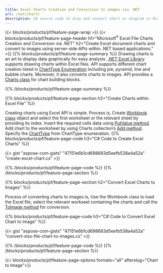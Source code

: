 ```yaml
---
title: Excel Charts Creation and Conversion to images via .NET
url: /net/chart/
description: C# source code to draw and convert chart or diagram in Microsoft Excel using .NET Library. 
---
```


{{< blocks/products/pf/feature-page-wrap >}}
{{< blocks/products/pf/feature-page-header h1="Microsoft<sup>&reg;</sup> Excel File Charts Creation and Conversion via .NET" h2="Create Excel document charts and convert to images using server-side APIs within .NET based applications." >}}
{{% blocks/products/pf/feature-page-summary %}}
Drawing charts is an art to display data graphically for easy analysis. [.NET Excel Library](/cells/net/) supports drawing charts within Excel files. API supports different chart creation listed in [ChartType Enumeration](https://apireference.aspose.com/cells/net/aspose.cells.charts/charttype) including pie, pyramid, line and bubble charts. Moreover, it also converts charts to images. API provides a [Charts class](https://apireference.aspose.com/cells/net/aspose.cells.charts) for chart building blocks.

{{% /blocks/products/pf/feature-page-summary  %}}

{{% blocks/products/pf/feature-page-section  h2="Create Charts within Excel File" %}}

Creating charts using Excel API is simple. Process is, Create [Workbook class](https://apireference.aspose.com/cells/net/aspose.cells/workbook) object and select the first worksheet or the relevant sheet by providing its index. Insert the required cells data using [PutValue method](https://apireference.aspose.com/cells/net/aspose.cells/cell/methods/putvalue/index). Add chart to the worksheet by using Charts collection’s [Add method](https://apireference.aspose.com/cells/net/aspose.cells.charts/chartcollection/methods/add). Specify the [ChartType](https://apireference.aspose.com/cells/net/aspose.cells.charts/charttype) from  ChartType enumeration.
{{% blocks/products/pf/feature-page-code h3="C# Code to Create Excel Charts" %}}

{{< gist "aspose-com-gists" "47151e6b1cd698683d5eefb538a4a52a" "create-excel-chart.cs" >}}

{{% /blocks/products/pf/feature-page-code  %}}
{{% /blocks/products/pf/feature-page-section %}}


{{% blocks/products/pf/feature-page-section  h2="Convert Excel Charts to Images" %}}

Process of converting charts to images is, Use the Workbook class to load the Excel file, select the relevant workseet containing the charts and call the [ToImage method](https://apireference.aspose.com/cells/net/aspose.cells.charts.chart/toimage/methods/7) for conversion.

{{% blocks/products/pf/feature-page-code h3="C# Code to Convert Excel Chart to Image" %}}

{{< gist "aspose-com-gists" "47151e6b1cd698683d5eefb538a4a52a" "convert-xlsx-file-chart-to-images.cs" >}}

{{% /blocks/products/pf/feature-page-code  %}}
{{% /blocks/products/pf/feature-page-section %}}

{{< blocks/products/pf/feature-page-options formats="all" afterslug="Chart to Image">}}